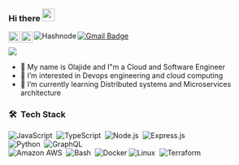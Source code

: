 
<!--
**jidegithub/jidegithub** is a ✨ _special_ ✨ repository because its `README.md` (this file) appears on your GitHub profile.

Here are some ideas to get you started:

- 🔭 I’m currently working on ...
- 🌱 I’m currently learning ...
- 👯 I’m looking to collaborate on ...
- 🤔 I’m looking for help with ...
- 💬 Ask me about ...
- 📫 How to reach me: ...
- 😄 Pronouns: ...
- ⚡ Fun fact: ...
-->

### Hi there <img src="https://media.giphy.com/media/hvRJCLFzcasrR4ia7z/giphy.gif" width="25px">

<a href="https://www.linkedin.com/in/michael-olajide-olutola-4836a0ab/">
  <img align="left" alt="jide's LinkedIN" width="22px" src="[https://raw.githubusercontent.com/peterthehan/peterthehan/master/assets/linkedin.svg](https://img.shields.io/badge/LinkedIn-2962FF?style=for-the-badge&logo=hashnode&logoColor=white%22)" />
</a>
<a href="https://twitter.com/jidesnr">
  <img align="left" alt="jide | Twitter" width="22px" src="[https://raw.githubusercontent.com/peterthehan/peterthehan/master/assets/twitter.svg](https://img.shields.io/badge/Twitter-2962FF?style=for-the-badge&logo=hashnode&logoColor=white%22)" />
</a>
<a href="https://jideolutola.hashnode.dev/">
  <img  align="left" alt="Hashnode" src="https://img.shields.io/badge/Hashnode-2962FF?style=for-the-badge&logo=hashnode&logoColor=white"/>
</a>

[![Gmail Badge](https://img.shields.io/badge/-olutolajide@gmail.com-c14438?style=flat-square&logo=Gmail&logoColor=white&link=mailto:olutolajide@gmail.com)](mailto:olutolajide@gmail.com)


![](https://visitor-badge.glitch.me/badge?page_id=jidegithub)

- 👋 My name is Olajide and I"m a Cloud and Software Engineer
- 👀 I’m interested in Devops engineering and cloud computing
- 🌱 I’m currently learning Distributed systems and Microservices architecture

### 🛠 &nbsp;Tech Stack
![JavaScript](https://img.shields.io/badge/javascript-%23323330.svg?style=for-the-badge&logo=javascript&logoColor=%23F7DF1E)&nbsp;
![TypeScript](https://img.shields.io/badge/typescript-%23007ACC.svg?style=for-the-badge&logo=typescript&logoColor=white)&nbsp;
![Node.js](https://img.shields.io/badge/node.js-%2343853D.svg?style=for-the-badge&logo=node-dot-js&logoColor=white)&nbsp;
![Express.js](https://img.shields.io/badge/express.js-%23404d59.svg?style=for-the-badge&logo=express&logoColor=%2361DAFB)
<br />
![Python](https://img.shields.io/badge/Python-%2314354C.svg?style=for-the-badge&logo=Python)&nbsp;
![GraphQL](https://img.shields.io/badge/-GraphQL-E10098?style=for-the-badge&logo=graphql)&nbsp; 
<br />
![Amazon AWS](https://img.shields.io/badge/Amazon%20AWS-232F3E?style=for-the-badge&logo=amazon-aws)&nbsp;
![Bash](https://img.shields.io/badge/Bash-%230db7ed.svg?style=for-the-badge&logo=Bash&logoColor=white)&nbsp;
![Docker](https://img.shields.io/badge/docker-%230db7ed.svg?style=for-the-badge&logo=docker&logoColor=white)
![Linux](https://img.shields.io/badge/Linux-FCC624?style=for-the-badge&logo=linux&logoColor=black)&nbsp;
![Terraform](https://img.shields.io/badge/terraform-%235835CC.svg?style=for-the-badge&logo=terraform&logoColor=white)
 

